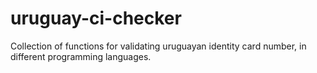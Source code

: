 uruguay-ci-checker
==================

Collection of  functions for  validating uruguayan identity card number, in different programming languages.